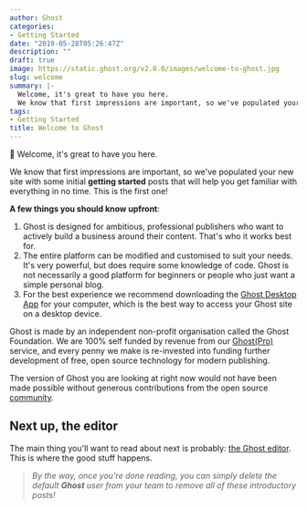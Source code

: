 ```yaml
---
author: Ghost
categories:
- Getting Started
date: "2019-05-28T05:26:47Z"
description: ""
draft: true
image: https://static.ghost.org/v2.0.0/images/welcome-to-ghost.jpg
slug: welcome
summary: |-
  Welcome, it's great to have you here.
  We know that first impressions are important, so we've populated your new site with some initial getting started posts that will help you get familiar with everything in no time.
tags:
- Getting Started
title: Welcome to Ghost
---
```



👋 Welcome, it's great to have you here.

We know that first impressions are important, so we've populated your new site with some initial **getting started** posts that will help you get familiar with everything in no time. This is the first one!

**A few things you should know upfront**:

1. Ghost is designed for ambitious, professional publishers who want to actively build a business around their content. That's who it works best for.
2. The entire platform can be modified and customised to suit your needs. It's very powerful, but does require some knowledge of code. Ghost is not necessarily a good platform for beginners or people who just want a simple personal blog.
3. For the best experience we recommend downloading the [Ghost Desktop App](https://ghost.org/downloads/) for your computer, which is the best way to access your Ghost site on a desktop device.

Ghost is made by an independent non-profit organisation called the Ghost Foundation. We are 100% self funded by revenue from our [Ghost(Pro)](https://ghost.org/pricing) service, and every penny we make is re-invested into funding further development of free, open source technology for modern publishing.

The version of Ghost you are looking at right now would not have been made possible without generous contributions from the open source [community](https://github.com/TryGhost).

## Next up, the editor

The main thing you'll want to read about next is probably: [the Ghost editor](__GHOST_URL__/the-editor/). This is where the good stuff happens.

> _By the way, once you're done reading, you can simply delete the default **Ghost** user from your team to remove all of these introductory posts!_

